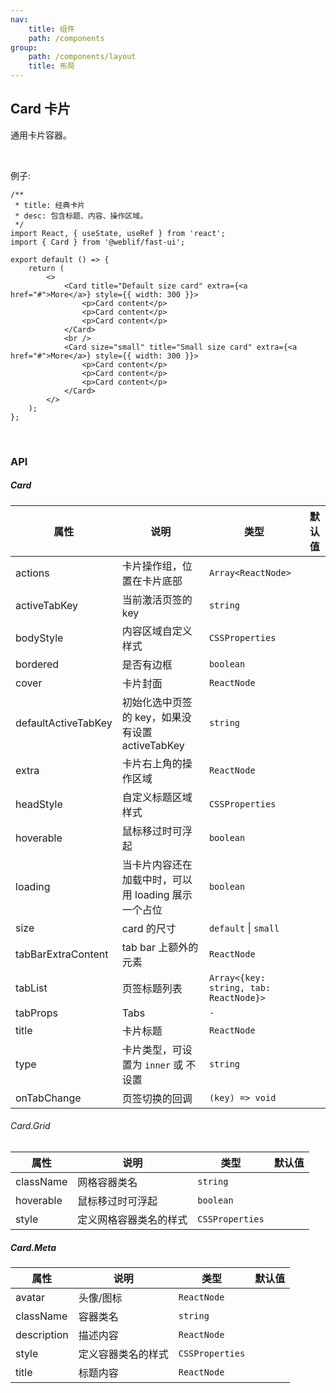 ```yaml
---
nav:
    title: 组件
    path: /components
group:
    path: /components/layout
    title: 布局
---
```


## Card 卡片

通用卡片容器。

<br />

例子:


```tsx
/**
 * title: 经典卡片
 * desc: 包含标题、内容、操作区域。
 */
import React, { useState, useRef } from 'react';
import { Card } from '@weblif/fast-ui';

export default () => {
    return (
        <>
            <Card title="Default size card" extra={<a href="#">More</a>} style={{ width: 300 }}>
                <p>Card content</p>
                <p>Card content</p>
                <p>Card content</p>
            </Card>
            <br />
            <Card size="small" title="Small size card" extra={<a href="#">More</a>} style={{ width: 300 }}>
                <p>Card content</p>
                <p>Card content</p>
                <p>Card content</p>
            </Card>
        </>
    );
};
```

<br />

### API

##### Card

| 属性           | 说明                                    | 类型              | 默认值 |
| -------------- | --------------------------------------- | ----------------- | ------ |
|actions         | 卡片操作组，位置在卡片底部                  | `Array<ReactNode>`
|activeTabKey    | 当前激活页签的 key                        | `string`
|bodyStyle       | 内容区域自定义样式                         | `CSSProperties`
|bordered        | 是否有边框                                | `boolean`
|cover           | 卡片封面                                  | `ReactNode`
|defaultActiveTabKey | 初始化选中页签的 key，如果没有设置 activeTabKey | `string`
|extra            | 卡片右上角的操作区域                        | `ReactNode`
|headStyle        | 自定义标题区域样式                          | `CSSProperties`
|hoverable        | 鼠标移过时可浮起                            | `boolean`
|loading          | 当卡片内容还在加载中时，可以用 loading 展示一个占位 | `boolean`
|size             | card 的尺寸                               | `default` \| `small`
|tabBarExtraContent | tab bar 上额外的元素                     | `ReactNode`
|tabList          | 页签标题列表                               | `Array<{key: string, tab: ReactNode}>`
|tabProps         | Tabs                                     | `-`
|title            | 卡片标题                                  | `ReactNode`
|type             | 卡片类型，可设置为 `inner` 或 不设置         | `string`
|onTabChange      | 页签切换的回调                             | `(key) => void`

###### Card.Grid

| 属性           | 说明                                    | 类型              | 默认值 |
| -------------- | --------------------------------------- | ----------------- | ------ |
|className       |网格容器类名                               | `string`          
|hoverable       |鼠标移过时可浮起                            | `boolean`
|style           |定义网格容器类名的样式                       | `CSSProperties`


##### Card.Meta

| 属性           | 说明                                    | 类型              | 默认值 |
| -------------- | --------------------------------------- | ----------------- | ------ |
|avatar          | 头像/图标                                | `ReactNode`
|className       | 容器类名                                 | `string`
|description     | 描述内容                                 | `ReactNode`
|style           | 定义容器类名的样式                         | `CSSProperties`
|title           | 标题内容                                 | `ReactNode`